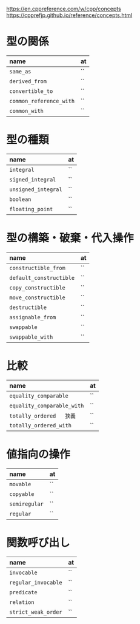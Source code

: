 https://en.cppreference.com/w/cpp/concepts
https://cpprefjp.github.io/reference/concepts.html
# 型の関係
|name|at|
|:--|:--|
|`same_as`|``|
|`derived_from`|``|
|`convertible_to`|``|
|`common_reference_with`|``|
|`common_with`|``|

# 型の種類
|name|at|
|:--|:--|
|`integral`|``|
|`signed_integral`|``|
|`unsigned_integral`|``|
|`boolean`|``|
|`floating_point`|``|

# 型の構築・破棄・代入操作
|name|at|
|:--|:--|
|`constructible_from`|``|
|`default_constructible`|``|
|`copy_constructible`|``|
|`move_constructible`|``|
|`destructible`|``|
|`assignable_from`|``|
|`swappable`|``|
|`swappable_with`|``|

# 比較
|name|at|
|:--|:--|
|`equality_comparable`|``|
|`equality_comparable_with`|``|
|`totally_ordered	狭義`|``|
|`totally_ordered_with`|``|

# 値指向の操作
|name|at|
|:--|:--|
|`movable`|``|
|`copyable`|``|
|`semiregular`|``|
|`regular`|``|

# 関数呼び出し
|name|at|
|:--|:--|
|`invocable`|``|
|`regular_invocable`|``|
|`predicate`|``|
|`relation`|``|
|`strict_weak_order`|``|
